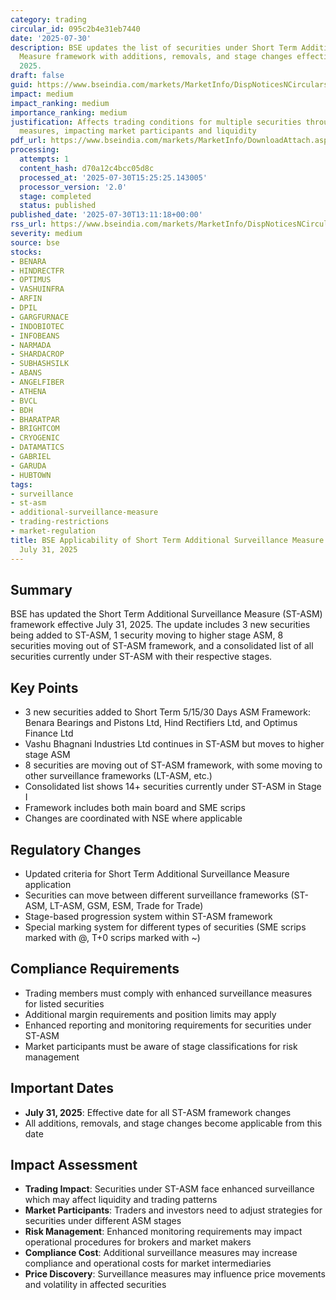 ```yaml
---
category: trading
circular_id: 095c2b4e31eb7440
date: '2025-07-30'
description: BSE updates the list of securities under Short Term Additional Surveillance
  Measure framework with additions, removals, and stage changes effective July 31,
  2025.
draft: false
guid: https://www.bseindia.com/markets/MarketInfo/DispNoticesNCirculars.aspx?Noticeid={43220B9D-503E-4086-ADE2-7038F5F64BE1}&noticeno=20250730-47&dt=07/30/2025&icount=47&totcount=55&flag=0
impact: medium
impact_ranking: medium
importance_ranking: medium
justification: Affects trading conditions for multiple securities through surveillance
  measures, impacting market participants and liquidity
pdf_url: https://www.bseindia.com/markets/MarketInfo/DownloadAttach.aspx?id=20250730-47&attachedId=def2b70d-705d-4442-ae1c-ca84247e102e
processing:
  attempts: 1
  content_hash: d70a12c4bcc05d8c
  processed_at: '2025-07-30T15:25:25.143005'
  processor_version: '2.0'
  stage: completed
  status: published
published_date: '2025-07-30T13:11:18+00:00'
rss_url: https://www.bseindia.com/markets/MarketInfo/DispNoticesNCirculars.aspx?Noticeid={43220B9D-503E-4086-ADE2-7038F5F64BE1}&noticeno=20250730-47&dt=07/30/2025&icount=47&totcount=55&flag=0
severity: medium
source: bse
stocks:
- BENARA
- HINDRECTFR
- OPTIMUS
- VASHUINFRA
- ARFIN
- DPIL
- GARGFURNACE
- INDOBIOTEC
- INFOBEANS
- NARMADA
- SHARDACROP
- SUBHASHSILK
- ABANS
- ANGELFIBER
- ATHENA
- BVCL
- BDH
- BHARATPAR
- BRIGHTCOM
- CRYOGENIC
- DATAMATICS
- GABRIEL
- GARUDA
- HUBTOWN
tags:
- surveillance
- st-asm
- additional-surveillance-measure
- trading-restrictions
- market-regulation
title: BSE Applicability of Short Term Additional Surveillance Measure (ST-ASM) -
  July 31, 2025
---
```


## Summary

BSE has updated the Short Term Additional Surveillance Measure (ST-ASM) framework effective July 31, 2025. The update includes 3 new securities being added to ST-ASM, 1 security moving to higher stage ASM, 8 securities moving out of ST-ASM framework, and a consolidated list of all securities currently under ST-ASM with their respective stages.

## Key Points

- 3 new securities added to Short Term 5/15/30 Days ASM Framework: Benara Bearings and Pistons Ltd, Hind Rectifiers Ltd, and Optimus Finance Ltd
- Vashu Bhagnani Industries Ltd continues in ST-ASM but moves to higher stage ASM
- 8 securities are moving out of ST-ASM framework, with some moving to other surveillance frameworks (LT-ASM, etc.)
- Consolidated list shows 14+ securities currently under ST-ASM in Stage I
- Framework includes both main board and SME scrips
- Changes are coordinated with NSE where applicable

## Regulatory Changes

- Updated criteria for Short Term Additional Surveillance Measure application
- Securities can move between different surveillance frameworks (ST-ASM, LT-ASM, GSM, ESM, Trade for Trade)
- Stage-based progression system within ST-ASM framework
- Special marking system for different types of securities (SME scrips marked with @, T+0 scrips marked with ~)

## Compliance Requirements

- Trading members must comply with enhanced surveillance measures for listed securities
- Additional margin requirements and position limits may apply
- Enhanced reporting and monitoring requirements for securities under ST-ASM
- Market participants must be aware of stage classifications for risk management

## Important Dates

- **July 31, 2025**: Effective date for all ST-ASM framework changes
- All additions, removals, and stage changes become applicable from this date

## Impact Assessment

- **Trading Impact**: Securities under ST-ASM face enhanced surveillance which may affect liquidity and trading patterns
- **Market Participants**: Traders and investors need to adjust strategies for securities under different ASM stages
- **Risk Management**: Enhanced monitoring requirements may impact operational procedures for brokers and market makers
- **Compliance Cost**: Additional surveillance measures may increase compliance and operational costs for market intermediaries
- **Price Discovery**: Surveillance measures may influence price movements and volatility in affected securities